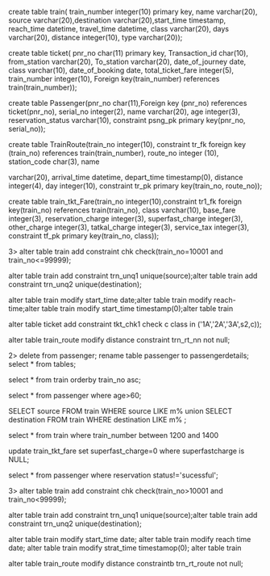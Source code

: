 create table train( train_number integer(10) primary key, name varchar(20), source
varchar(20),destination varchar(20),start_time timestamp, reach_time datetime,
travel_time datetime, class varchar(20), days varchar(20), distance integer(10),
type varchar(20));

create table ticket( pnr_no char(11) primary key, Transaction_id char(10),
from_station varchar(20), To_station varchar(20), date_of_journey date, class
varchar(10), date_of_booking date, total_ticket_fare integer(5), train_number
integer(10), Foreign key(train_number) references train(train_number));

create table Passenger(pnr_no char(11),Foreign key (pnr_no) references
ticket(pnr_no), serial_no integer(2), name varchar(20), age integer(3),
reservation_status varchar(10), constraint psng_pk primary key(pnr_no, serial_no));

create table TrainRoute(train_no integer(10), constraint tr_fk foreign key (train_no)
references train(train_number), route_no integer (10), station_code char(3), name

varchar(20), arrival_time datetime, depart_time timestamp(0), distance integer(4),
day integer(10), constraint tr_pk primary key(train_no, route_no));

create table train_tkt_Fare(train_no integer(10),constraint tr1_fk foreign
key(train_no) references train(train_no), class varchar(10), base_fare integer(3),
reservation_charge integer(3), superfast_charge integer(3), other_charge integer(3),
tatkal_charge integer(3), service_tax integer(3), constraint tf_pk primary
key(train_no, class));


3>
alter table train add constraint chk check(train_no=10001 and train_no<=99999);

alter table train add constraint trn_unq1 unique(source);alter table train add constraint trn_unq2 unique(destination);

alter table train modify start_time date;alter table train modify reach-time;alter table train modify start_time timestamp(0);alter table train

alter table ticket add constraint tkt_chk1 check c class in ('1A','2A','3A',s2,c));

alter table train_route modify distance constraint trn_rt_nn not null;



2> 
delete from passenger;
rename table passenger to passengerdetails;
select * from tables;

select * from train orderby train_no asc;

select * from passenger where age>60;

SELECT source
FROM train
WHERE source LIKE m% union SELECT destination
FROM train
WHERE destination LIKE m% ;

select * from train where train_number between 1200 and 1400

update train_tkt_fare set superfast_charge=0 where superfastcharge is NULL;

select * from passenger where reservation status!='sucessful';

3>
alter table train add constraint chk check(train_no>10001 and train_no<99999);

alter table train add constraint trn_unq1 unique(source);alter table train add constraint trn_unq2 unique(destination);

alter table train modify start_time date;
alter table train modify reach time date;
alter table train modify strat_time timestamop(0);
alter table train

alter table train_route modify distance constraintb trn_rt_route not null;




